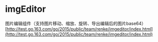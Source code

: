 # imgEditor
图片编辑组件（支持图片移动、缩放、旋转、导出编辑后的图片base64）
[http://test.go.163.com/go/2015/public/team/renke/imgeditor/index.html](http://test.go.163.com/go/2015/public/team/renke/imgeditor/index.html)

